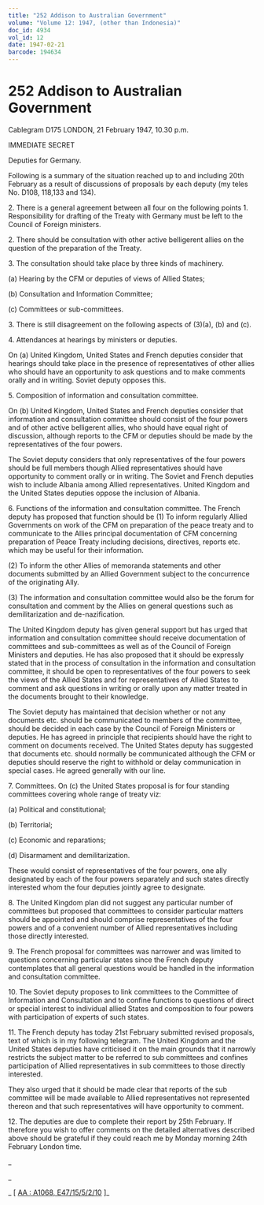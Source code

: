 ```yaml
---
title: "252 Addison to Australian Government"
volume: "Volume 12: 1947, (other than Indonesia)"
doc_id: 4934
vol_id: 12
date: 1947-02-21
barcode: 194634
---
```


# 252 Addison to Australian Government

Cablegram D175 LONDON, 21 February 1947, 10.30 p.m.

IMMEDIATE SECRET

Deputies for Germany.

Following is a summary of the situation reached up to and including 20th February as a result of discussions of proposals by each deputy (my teles No. D108, 118,133 and 134).

2\. There is a general agreement between all four on the following points 1. Responsibility for drafting of the Treaty with Germany must be left to the Council of Foreign ministers.

2\. There should be consultation with other active belligerent allies on the question of the preparation of the Treaty.

3\. The consultation should take place by three kinds of machinery.

(a) Hearing by the CFM or deputies of views of Allied States;

(b) Consultation and Information Committee;

(c) Committees or sub-committees.

3\. There is still disagreement on the following aspects of (3)(a), (b) and (c).

4\. Attendances at hearings by ministers or deputies.

On (a) United Kingdom, United States and French deputies consider that hearings should take place in the presence of representatives of other allies who should have an opportunity to ask questions and to make comments orally and in writing. Soviet deputy opposes this.

5\. Composition of information and consultation committee.

On (b) United Kingdom, United States and French deputies consider that information and consultation committee should consist of the four powers and of other active belligerent allies, who should have equal right of discussion, although reports to the CFM or deputies should be made by the representatives of the four powers.

The Soviet deputy considers that only representatives of the four powers should be full members though Allied representatives should have opportunity to comment orally or in writing. The Soviet and French deputies wish to include Albania among Allied representatives. United Kingdom and the United States deputies oppose the inclusion of Albania.

6\. Functions of the information and consultation committee. The French deputy has proposed that function should be (1) To inform regularly Allied Governments on work of the CFM on preparation of the peace treaty and to communicate to the Allies principal documentation of CFM concerning preparation of Peace Treaty including decisions, directives, reports etc. which may be useful for their information.

(2) To inform the other Allies of memoranda statements and other documents submitted by an Allied Government subject to the concurrence of the originating Ally.

(3) The information and consultation committee would also be the forum for consultation and comment by the Allies on general questions such as demilitarization and de-nazification.

The United Kingdom deputy has given general support but has urged that information and consultation committee should receive documentation of committees and sub-committees as well as of the Council of Foreign Ministers and deputies. He has also proposed that it should be expressly stated that in the process of consultation in the information and consultation committee, it should be open to representatives of the four powers to seek the views of the Allied States and for representatives of Allied States to comment and ask questions in writing or orally upon any matter treated in the documents brought to their knowledge.

The Soviet deputy has maintained that decision whether or not any documents etc. should be communicated to members of the committee, should be decided in each case by the Council of Foreign Ministers or deputies. He has agreed in principle that recipients should have the right to comment on documents received. The United States deputy has suggested that documents etc. should normally be communicated although the CFM or deputies should reserve the right to withhold or delay communication in special cases. He agreed generally with our line.

7\. Committees. On (c) the United States proposal is for four standing committees covering whole range of treaty viz:

(a) Political and constitutional;

(b) Territorial;

(c) Economic and reparations;

(d) Disarmament and demilitarization.

These would consist of representatives of the four powers, one ally designated by each of the four powers separately and such states directly interested whom the four deputies jointly agree to designate.

8\. The United Kingdom plan did not suggest any particular number of committees but proposed that committees to consider particular matters should be appointed and should comprise representatives of the four powers and of a convenient number of Allied representatives including those directly interested.

9\. The French proposal for committees was narrower and was limited to questions concerning particular states since the French deputy contemplates that all general questions would be handled in the information and consultation committee.

10\. The Soviet deputy proposes to link committees to the Committee of Information and Consultation and to confine functions to questions of direct or special interest to individual allied States and composition to four powers with participation of experts of such states.

11\. The French deputy has today 21st February submitted revised proposals, text of which is in my following telegram. The United Kingdom and the United States deputies have criticised it on the main grounds that it narrowly restricts the subject matter to be referred to sub committees and confines participation of Allied representatives in sub committees to those directly interested.

They also urged that it should be made clear that reports of the sub committee will be made available to Allied representatives not represented thereon and that such representatives will have opportunity to comment.

12\. The deputies are due to complete their report by 25th February. If therefore you wish to offer comments on the detailed alternatives described above should be grateful if they could reach me by Monday morning 24th February London time.

_

_

_ [ [AA : A1068, E47/15/5/2/10](http://www.naa.gov.au/cgi-bin/Search?O=I&Number=194634) ]_
